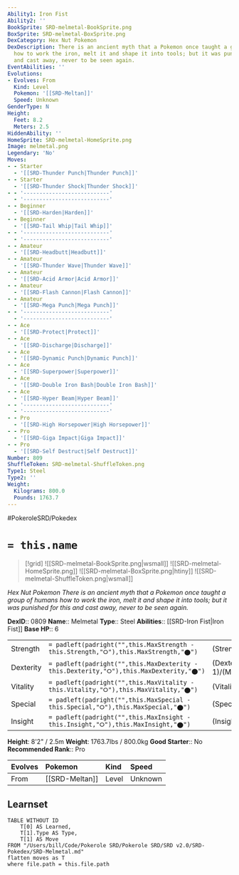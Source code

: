 ```yaml
---
Ability1: Iron Fist
Ability2: ''
BookSprite: SRD-melmetal-BookSprite.png
BoxSprite: SRD-melmetal-BoxSprite.png
DexCategory: Hex Nut Pokemon
DexDescription: There is an ancient myth that a Pokemon once taught a group of humans
  how to work the iron, melt it and shape it into tools; but it was punished for this
  and cast away, never to be seen again.
EventAbilities: ''
Evolutions:
- Evolves: From
  Kind: Level
  Pokemon: '[[SRD-Meltan]]'
  Speed: Unknown
GenderType: N
Height:
  Feet: 8.2
  Meters: 2.5
HiddenAbility: ''
HomeSprite: SRD-melmetal-HomeSprite.png
Image: melmetal.png
Legendary: 'No'
Moves:
- - Starter
  - '[[SRD-Thunder Punch|Thunder Punch]]'
- - Starter
  - '[[SRD-Thunder Shock|Thunder Shock]]'
- - '---------------------------'
  - '---------------------------'
- - Beginner
  - '[[SRD-Harden|Harden]]'
- - Beginner
  - '[[SRD-Tail Whip|Tail Whip]]'
- - '---------------------------'
  - '---------------------------'
- - Amateur
  - '[[SRD-Headbutt|Headbutt]]'
- - Amateur
  - '[[SRD-Thunder Wave|Thunder Wave]]'
- - Amateur
  - '[[SRD-Acid Armor|Acid Armor]]'
- - Amateur
  - '[[SRD-Flash Cannon|Flash Cannon]]'
- - Amateur
  - '[[SRD-Mega Punch|Mega Punch]]'
- - '---------------------------'
  - '---------------------------'
- - Ace
  - '[[SRD-Protect|Protect]]'
- - Ace
  - '[[SRD-Discharge|Discharge]]'
- - Ace
  - '[[SRD-Dynamic Punch|Dynamic Punch]]'
- - Ace
  - '[[SRD-Superpower|Superpower]]'
- - Ace
  - '[[SRD-Double Iron Bash|Double Iron Bash]]'
- - Ace
  - '[[SRD-Hyper Beam|Hyper Beam]]'
- - '---------------------------'
  - '---------------------------'
- - Pro
  - '[[SRD-High Horsepower|High Horsepower]]'
- - Pro
  - '[[SRD-Giga Impact|Giga Impact]]'
- - Pro
  - '[[SRD-Self Destruct|Self Destruct]]'
Number: 809
ShuffleToken: SRD-melmetal-ShuffleToken.png
Type1: Steel
Type2: ''
Weight:
  Kilograms: 800.0
  Pounds: 1763.7
---
```


#PokeroleSRD/Pokedex

# `= this.name`

> [!grid]
> ![[SRD-melmetal-BookSprite.png|wsmall]]
> ![[SRD-melmetal-HomeSprite.png]]
> ![[SRD-melmetal-BoxSprite.png|htiny]]
> ![[SRD-melmetal-ShuffleToken.png|wsmall]]


*Hex Nut Pokemon*
*There is an ancient myth that a Pokemon once taught a group of humans how to work the iron, melt it and shape it into tools; but it was punished for this and cast away, never to be seen again.*

**DexID**:: 0809
**Name**:: Melmetal
**Type**:: Steel
**Abilities**:: [[SRD-Iron Fist|Iron Fist]]
**Base HP**:: 6

|           |                                                                                        |                                          |
| --------- | -------------------------------------------------------------------------------------- | ---------------------------------------- |
| Strength  | `= padleft(padright("",this.MaxStrength - this.Strength,"⭘"),this.MaxStrength,"⬤")`    | (Strength::4)/(MaxStrength::8)   |
| Dexterity | `= padleft(padright("",this.MaxDexterity - this.Dexterity,"⭘"),this.MaxDexterity,"⬤")` | (Dexterity:: 1)/(MaxDexterity::3) |
| Vitality  | `= padleft(padright("",this.MaxVitality - this.Vitality,"⭘"),this.MaxVitality,"⬤")`    | (Vitality::4)/(MaxVitality::8)   |
| Special   | `= padleft(padright("",this.MaxSpecial - this.Special,"⭘"),this.MaxSpecial,"⬤")`       | (Special::2)/(MaxSpecial::5)     |
| Insight   | `= padleft(padright("",this.MaxInsight - this.Insight,"⭘"),this.MaxInsight,"⬤")`       | (Insight::2)/(MaxInsight::4)     |

**Height**: 8'2" / 2.5m
**Weight**: 1763.7lbs / 800.0kg
**Good Starter**:: No
**Recommended Rank**:: Pro

| Evolves   | Pokemon        | Kind   | Speed   |
|:----------|:---------------|:-------|:--------|
| From      | [[SRD-Meltan]] | Level  | Unknown |

## Learnset

```dataview
TABLE WITHOUT ID
    T[0] AS Learned,
    T[1].Type AS Type,
    T[1] AS Move
FROM "/Users/bill/Code/Pokerole SRD/Pokerole SRD/SRD v2.0/SRD-Pokedex/SRD-Melmetal.md"
flatten moves as T
where file.path = this.file.path
```
